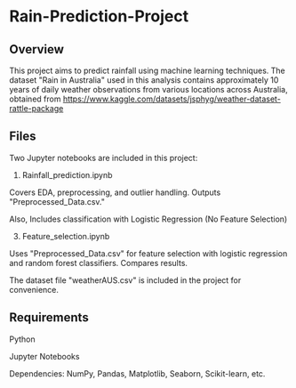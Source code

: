 # Rain-Prediction-Project

## Overview
This project aims to predict rainfall using machine learning techniques. The dataset "Rain in Australia" used in this analysis contains approximately 10 years of daily weather observations from various locations across Australia, obtained from https://www.kaggle.com/datasets/jsphyg/weather-dataset-rattle-package

## Files
Two Jupyter notebooks are included in this project:

1. Rainfall_prediction.ipynb

Covers EDA, preprocessing, and outlier handling. Outputs "Preprocessed_Data.csv."

Also, Includes classification with Logistic Regression (No Feature Selection)

3. Feature_selection.ipynb
   
Uses "Preprocessed_Data.csv" for feature selection with logistic regression and random forest classifiers. Compares results.

The dataset file "weatherAUS.csv" is included in the project for convenience.

## Requirements
Python

Jupyter Notebooks

Dependencies: NumPy, Pandas, Matplotlib, Seaborn, Scikit-learn, etc.

